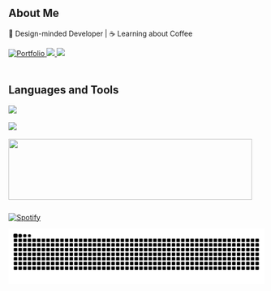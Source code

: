 
## About Me
  🎨 Design-minded Developer | ☕ Learning about Coffee 
<div align="left">
<a href="https://nijoow-portfolio.vercel.app/" target="_blank">
  <img src=https://img.shields.io/static/v1?label=&message=Portfolio&color=8458b3&style=for-the-badge alt="Portfolio" style="margin-bottom: 5px;" />
</a> 
<a href="https://www.linkedin.com/in/nijoow/" target="_blank">
  <img src="https://img.shields.io/badge/LINKED IN-0A66C2?style=for-the-badge&logo=linkedin&logoColor=ffffff"/>
</a>
<a href="mailto:nijoow1127@gmail.com">
  <img src="https://img.shields.io/badge/nijoow1127@gmail.com-EA4335?style=for-the-badge&logo=Gmail&logoColor=ffffff"/>
</a>
</div>
<br/>

## Languages and Tools
<p align="left">
  <a href="https://skillicons.dev">
    <img src="https://skillicons.dev/icons?i=html,css,javascript,ts,react,nextjs,tailwind" />
  </a>
</p>
<p align="left">
  <a href="https://skillicons.dev">
    <img src="https://skillicons.dev/icons?i=git,github,yarn,figma" />
  </a>
</p>

<a href="https://github.com/devxb/gitanimals">
  <img
    src="https://render.gitanimals.org/lines/nijoow?pet-id=590728479349864970"
    width="480"
    height="120"
  />
</a>

###
[![Spotify](https://novatorem-nijoow.vercel.app/api/spotify?background_color=0d1117&border_color=ffffff)](https://open.spotify.com/user/31z26ebvmvfzme53xtmbpjfs4rau)

<img src="https://raw.githubusercontent.com/nijoow/nijoow/output/snake.svg" alt="Snake animation" />
